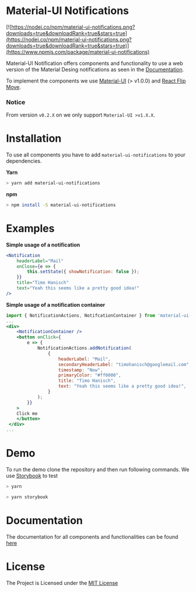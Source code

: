 # Material-UI Notifications

[![https://nodei.co/npm/material-ui-notifications.png?downloads=true&downloadRank=true&stars=true](https://nodei.co/npm/material-ui-notifications.png?downloads=true&downloadRank=true&stars=true)](https://www.npmjs.com/package/material-ui-notifications)

Material-UI Notification offers components and functionality to use a web version of the Material Desing notifications as seen
in the [Documentation](https://material.io/guidelines/patterns/notifications.html#notifications-anatomy-of-a-notification).

To implement the components we use [Material-UI](https://github.com/mui-org/material-ui) (> v1.0.0) and [React Flip Move](https://github.com/joshwcomeau/react-flip-move).

### Notice

From version `v0.2.X` on we only support `Material-UI >v1.X.X`.

# Installation

To use all components you have to add `material-ui-notifications` to your dependencies.

**Yarn**

```bash
> yarn add material-ui-notifications
```

**npm**

```bash
> npm install -S material-ui-notifications
```

# Examples

**Simple usage of a notification**

```jsx
<Notification
    headerLabel="Mail"
    onClose={e => {
        this.setState({ showNotification: false });
    }}
    title="Timo Hanisch"
    text="Yeah this seems like a pretty good idea!"
/>
```

**Simple usage of a notification container**

```jsx
import { NotificationActions, NotifcationContainer } from 'material-ui-notifications';
...
<div>
    <NotificationContainer />
    <button onClick={
        e => {
            NotificationActions.addNotification(
                {
                    headerLabel: "Mail",
                    secondaryHeaderLabel: "timohanisch@googlemail.com",
                    timestamp: "Now",
                    primaryColor: "#ff0000",
                    title: "Timo Hanisch",
                    text: "Yeah this seems like a pretty good idea!",
                }
            );
        }}
    >
    Click me
    </button>
 </div>
...
```

# Demo

To run the demo clone the repository and then run following commands. We use [Storybook](https://github.com/storybooks/storybook) to test

```bash
> yarn

> yarn storybook
```

# Documentation

The documentation for all components and functionalities can be found [here](/documentation/api.md)

# License

The Project is Licensed under the [MIT License](/LICENSE)
